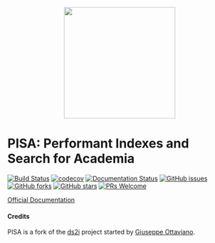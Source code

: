 <p align="center"><img src="https://pisa-engine.github.io/images/logo250.png" width="250px"></p>

# PISA: Performant Indexes and Search for Academia 

[![Build Status](https://travis-ci.com/pisa-engine/pisa.svg?branch=master)](https://travis-ci.com/pisa-engine/pisa)
[![codecov](https://codecov.io/gh/pisa-engine/pisa/branch/master/graph/badge.svg)](https://codecov.io/gh/pisa-engine/pisa)
[![Documentation Status](https://readthedocs.org/projects/pisa/badge/?version=latest)](https://pisa.readthedocs.io/en/latest/?badge=latest)
[![GitHub issues](https://img.shields.io/github/issues/pisa-engine/pisa.svg)](https://github.com/pisa-engine/pisa/issues)
[![GitHub forks](https://img.shields.io/github/forks/pisa-engine/pisa.svg)](https://github.com/pisa-engine/pisa/network)
[![GitHub stars](https://img.shields.io/github/stars/pisa-engine/pisa.svg)](https://github.com/pisa-engine/pisa/stargazers)
[![PRs Welcome](https://img.shields.io/badge/PRs-welcome-brightgreen.svg)](https://github.com/pisa-engine/pisa/pulls)


[Official Documentation](http://pisa.readthedocs.io)

#### Credits
PISA is a fork of the [ds2i](https://github.com/ot/ds2i/) project started by [Giuseppe Ottaviano](https://github.com/ot).
